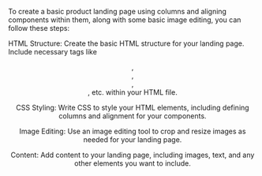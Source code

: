 To create a basic product landing page using columns and aligning components within them, along with some basic image editing, you can follow these steps:

HTML Structure: Create the basic HTML structure for your landing page. Include necessary tags like <header>, <nav>, <section>, <footer>, etc. within your HTML file.

CSS Styling: Write CSS to style your HTML elements, including defining columns and alignment for your components.

Image Editing: Use an image editing tool to crop and resize images as needed for your landing page.

Content: Add content to your landing page, including images, text, and any other elements you want to include.
